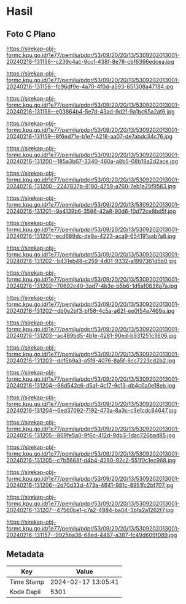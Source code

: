 # Hasil

## Foto C Plano

https://sirekap-obj-formc.kpu.go.id/1e77/pemilu/pdpr/53/09/20/20/13/5309202013001-20240216-131156--c239c4ac-9ccf-438f-8e78-cbf6366edcea.jpg

https://sirekap-obj-formc.kpu.go.id/1e77/pemilu/pdpr/53/09/20/20/13/5309202013001-20240216-131158--fc96df9e-4a70-4f0d-a593-851308a47184.jpg

https://sirekap-obj-formc.kpu.go.id/1e77/pemilu/pdpr/53/09/20/20/13/5309202013001-20240216-131158--e03864b4-5e7d-43ad-9d2f-9a1bc65a2af6.jpg

https://sirekap-obj-formc.kpu.go.id/1e77/pemilu/pdpr/53/09/20/20/13/5309202013001-20240216-131159--8f6ed71e-b1e7-4218-aa07-de7abdc34c76.jpg

https://sirekap-obj-formc.kpu.go.id/1e77/pemilu/pdpr/53/09/20/20/13/5309202013001-20240216-131200--185a3b67-3340-460a-a8b5-08b18a2d2ace.jpg

https://sirekap-obj-formc.kpu.go.id/1e77/pemilu/pdpr/53/09/20/20/13/5309202013001-20240216-131200--2247837b-8190-4759-a760-7eb1e25f9563.jpg

https://sirekap-obj-formc.kpu.go.id/1e77/pemilu/pdpr/53/09/20/20/13/5309202013001-20240216-131201--9a4139b6-3586-42a8-90d6-f0d72ce8bd5f.jpg

https://sirekap-obj-formc.kpu.go.id/1e77/pemilu/pdpr/53/09/20/20/13/5309202013001-20240216-131201--ecd689dc-de9a-4223-aca9-654191aab7a8.jpg

https://sirekap-obj-formc.kpu.go.id/1e77/pemilu/pdpr/53/09/20/20/13/5309202013001-20240216-131202--b431eb48-c259-4d01-9332-a1997361d5b0.jpg

https://sirekap-obj-formc.kpu.go.id/1e77/pemilu/pdpr/53/09/20/20/13/5309202013001-20240216-131202--70692c40-3ad7-4b3e-b5b6-1d5af0636a7a.jpg

https://sirekap-obj-formc.kpu.go.id/1e77/pemilu/pdpr/53/09/20/20/13/5309202013001-20240216-131202--db0e2bf3-bf58-4c5a-a62f-ee0f54a7469a.jpg

https://sirekap-obj-formc.kpu.go.id/1e77/pemilu/pdpr/53/09/20/20/13/5309202013001-20240216-131203--ac489bd5-4b1e-4281-90ed-b931251c3606.jpg

https://sirekap-obj-formc.kpu.go.id/1e77/pemilu/pdpr/53/09/20/20/13/5309202013001-20240216-131203--dcf5b9a3-a5f8-4076-8a5f-8cc7223cd2b2.jpg

https://sirekap-obj-formc.kpu.go.id/1e77/pemilu/pdpr/53/09/20/20/13/5309202013001-20240216-131204--96d542c6-d5a1-4c17-9c13-db4c0a0e18eb.jpg

https://sirekap-obj-formc.kpu.go.id/1e77/pemilu/pdpr/53/09/20/20/13/5309202013001-20240216-131204--6ed37092-7192-473a-8a3c-c3e1cdc84647.jpg

https://sirekap-obj-formc.kpu.go.id/1e77/pemilu/pdpr/53/09/20/20/13/5309202013001-20240216-131205--869fe5a0-9f6c-412d-9db3-1dac726bad85.jpg

https://sirekap-obj-formc.kpu.go.id/1e77/pemilu/pdpr/53/09/20/20/13/5309202013001-20240216-131205--c7b5668f-d4b4-4280-92c2-551f0c1ec968.jpg

https://sirekap-obj-formc.kpu.go.id/1e77/pemilu/pdpr/53/09/20/20/13/5309202013001-20240216-131206--2d70d33d-473a-4641-981c-8951fc2bf707.jpg

https://sirekap-obj-formc.kpu.go.id/1e77/pemilu/pdpr/53/09/20/20/13/5309202013001-20240216-131207--47560be1-c7a2-4884-ba04-3bfa2a1262f7.jpg

https://sirekap-obj-formc.kpu.go.id/1e77/pemilu/pdpr/53/09/20/20/13/5309202013001-20240216-131157--9925ba36-68ed-4487-a387-fc49d609f089.jpg


## Metadata

| Key        | Value               |
| ---------- | ------------------- |
| Time Stamp | 2024-02-17 13:05:41 |
| Kode Dapil | 5301                |



